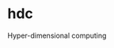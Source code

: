 # hdc
Hyper-dimensional computing
<meta name="google-site-verification" content="mtd1r2gZvCBzKenoktD7Nk0MvMN32ApIwJlX0eAICt0" />
